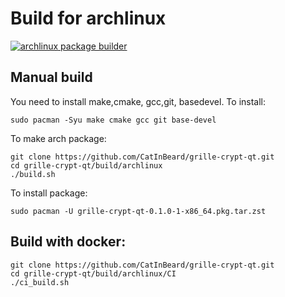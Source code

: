 # Build for archlinux

[![archlinux package builder](https://github.com/CatInBeard/grille-crypt/actions/workflows/arch_build.yaml/badge.svg)](https://github.com/CatInBeard/grille-crypt/actions/workflows/arch_build.yaml)

## Manual build
You need to install make,cmake, gcc,git, basedevel. To install:

```
sudo pacman -Syu make cmake gcc git base-devel
```  
To make arch package:  

```
git clone https://github.com/CatInBeard/grille-crypt-qt.git
cd grille-crypt-qt/build/archlinux
./build.sh
```

To install package:  
```
sudo pacman -U grille-crypt-qt-0.1.0-1-x86_64.pkg.tar.zst
```
## Build with docker:
```
git clone https://github.com/CatInBeard/grille-crypt-qt.git  
cd grille-crypt-qt/build/archlinux/CI
./ci_build.sh  
```